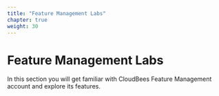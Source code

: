 ```yaml
---
title: "Feature Management Labs"
chapter: true
weight: 30
---
```


# Feature Management Labs

In this section you will get familiar with CloudBees Feature Management account and explore its features.
